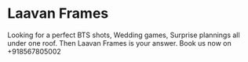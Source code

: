 # Laavan Frames

Looking for a perfect BTS shots, Wedding games, Surprise plannings all under one roof. Then Laavan Frames is your answer.
Book us now on +918567805002
